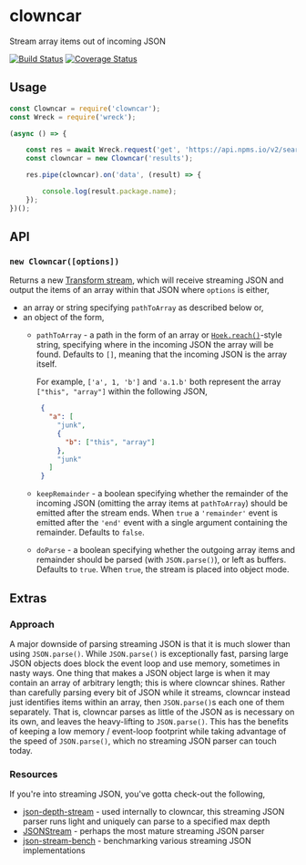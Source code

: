 # clowncar

Stream array items out of incoming JSON

[![Build Status](https://travis-ci.org/devinivy/clowncar.svg?branch=master)](https://travis-ci.org/devinivy/clowncar) [![Coverage Status](https://coveralls.io/repos/devinivy/clowncar/badge.svg?branch=master&service=github)](https://coveralls.io/github/devinivy/clowncar?branch=master)

## Usage
```js
const Clowncar = require('clowncar');
const Wreck = require('wreck');

(async () => {

    const res = await Wreck.request('get', 'https://api.npms.io/v2/search?q=streams&size=100');
    const clowncar = new Clowncar('results');

    res.pipe(clowncar).on('data', (result) => {

        console.log(result.package.name);
    });
})();
```

## API
### `new Clowncar([options])`

Returns a new [Transform stream](https://nodejs.org/api/stream.html#stream_class_stream_transform), which will receive streaming JSON and output the items of an array within that JSON where `options` is either,

 - an array or string specifying `pathToArray` as described below or,
 - an object of the form,
   - `pathToArray` - a path in the form of an array or [`Hoek.reach()`](https://github.com/hapijs/hoek/blob/master/API.md#reachobj-chain-options)-style string, specifying where in the incoming JSON the array will be found.  Defaults to `[]`, meaning that the incoming JSON is the array itself.

     For example, `['a', 1, 'b']` and `'a.1.b'` both represent the array `["this", "array"]` within the following JSON,

     ```json
      {
        "a": [
          "junk",
          {
            "b": ["this", "array"]
          },
          "junk"
        ]
      }
     ```

   - `keepRemainder` - a boolean specifying whether the remainder of the incoming JSON (omitting the array items at `pathToArray`) should be emitted after the stream ends.  When `true` a `'remainder'` event is emitted after the `'end'` event with a single argument containing the remainder.  Defaults to `false`.

   - `doParse` - a boolean specifying whether the outgoing array items and remainder should be parsed (with `JSON.parse()`), or left as buffers.  Defaults to `true`.  When `true`, the stream is placed into object mode.

## Extras
### Approach
A major downside of parsing streaming JSON is that it is much slower than using `JSON.parse()`.  While `JSON.parse()` is exceptionally fast, parsing large JSON objects does block the event loop and use memory, sometimes in nasty ways.  One thing that makes a JSON object large is when it may contain an array of arbitrary length; this is where clowncar shines.  Rather than carefully parsing every bit of JSON while it streams, clowncar instead just identifies items within an array, then `JSON.parse()`s each one of them separately.  That is, clowncar parses as little of the JSON as is necessary on its own, and leaves the heavy-lifting to `JSON.parse()`.  This has the benefits of keeping a low memory / event-loop footprint while taking advantage of the speed of `JSON.parse()`, which no streaming JSON parser can touch today.

### Resources
If you're into streaming JSON, you've gotta check-out the following,
 - [json-depth-stream](https://github.com/indutny/json-depth-stream) - used internally to clowncar, this streaming JSON parser runs light and uniquely can parse to a specified max depth
 - [JSONStream](https://github.com/dominictarr/JSONStream) - perhaps the most mature streaming JSON parser
 - [json-stream-bench](https://github.com/asilvas/json-stream-bench) - benchmarking various streaming JSON implementations
